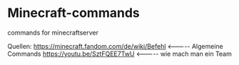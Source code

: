 # Minecraft-commands
commands for minecraftserver

Quellen:
https://minecraft.fandom.com/de/wiki/Befehl <----- Algemeine Commands
https://youtu.be/SztFQEE7TwU  <----- wie mach man ein Team
